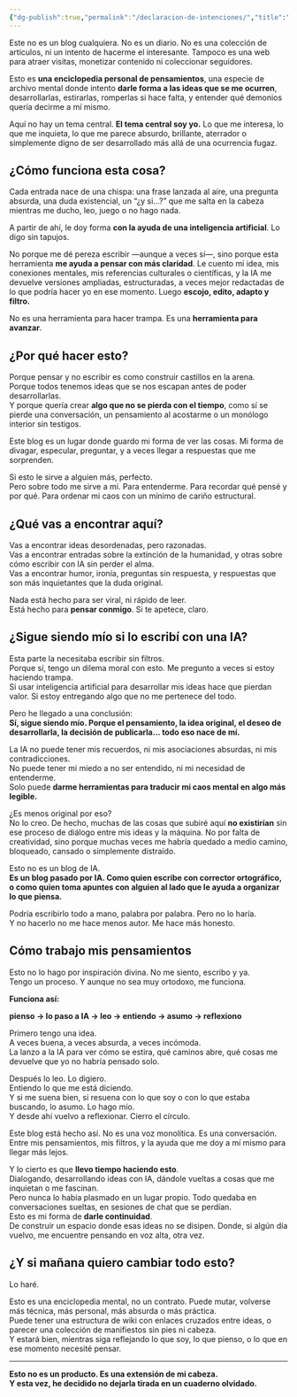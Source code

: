 ```yaml
---
{"dg-publish":true,"permalink":"/declaracion-de-intenciones/","title":"Declaración de intenciones: por qué decidí archivar mi mente","tags":["identidad","IA","escritura","filosofia","personal","proyecto"]}
---
```


Este no es un blog cualquiera. No es un diario. No es una colección de artículos, ni un intento de hacerme el interesante. Tampoco es una web para atraer visitas, monetizar contenido ni coleccionar seguidores.

Esto es **una enciclopedia personal de pensamientos**, una especie de archivo mental donde intento **darle forma a las ideas que se me ocurren**, desarrollarlas, estirarlas, romperlas si hace falta, y entender qué demonios quería decirme a mí mismo.

Aquí no hay un tema central. **El tema central soy yo.** Lo que me interesa, lo que me inquieta, lo que me parece absurdo, brillante, aterrador o simplemente digno de ser desarrollado más allá de una ocurrencia fugaz.

## ¿Cómo funciona esta cosa?

Cada entrada nace de una chispa: una frase lanzada al aire, una pregunta absurda, una duda existencial, un “¿y si...?” que me salta en la cabeza mientras me ducho, leo, juego o no hago nada.

A partir de ahí, le doy forma **con la ayuda de una inteligencia artificial**. Lo digo sin tapujos.

No porque me dé pereza escribir —aunque a veces sí—, sino porque esta herramienta **me ayuda a pensar con más claridad**. Le cuento mi idea, mis conexiones mentales, mis referencias culturales o científicas, y la IA me devuelve versiones ampliadas, estructuradas, a veces mejor redactadas de lo que podría hacer yo en ese momento. Luego **escojo, edito, adapto y filtro.**

No es una herramienta para hacer trampa. Es una **herramienta para avanzar**.

## ¿Por qué hacer esto?

Porque pensar y no escribir es como construir castillos en la arena.  
Porque todos tenemos ideas que se nos escapan antes de poder desarrollarlas.  
Y porque quería crear **algo que no se pierda con el tiempo**, como sí se pierde una conversación, un pensamiento al acostarme o un monólogo interior sin testigos.

Este blog es un lugar donde guardo mi forma de ver las cosas. Mi forma de divagar, especular, preguntar, y a veces llegar a respuestas que me sorprenden.

Si esto le sirve a alguien más, perfecto.  
Pero sobre todo me sirve a mí. Para entenderme. Para recordar qué pensé y por qué. Para ordenar mi caos con un mínimo de cariño estructural.

## ¿Qué vas a encontrar aquí?

Vas a encontrar ideas desordenadas, pero razonadas.  
Vas a encontrar entradas sobre la extinción de la humanidad, y otras sobre cómo escribir con IA sin perder el alma.  
Vas a encontrar humor, ironía, preguntas sin respuesta, y respuestas que son más inquietantes que la duda original.

Nada está hecho para ser viral, ni rápido de leer.  
Está hecho para **pensar conmigo**. Si te apetece, claro.

## ¿Sigue siendo mío si lo escribí con una IA?

Esta parte la necesitaba escribir sin filtros.  
Porque sí, tengo un dilema moral con esto. Me pregunto a veces si estoy haciendo trampa.  
Si usar inteligencia artificial para desarrollar mis ideas hace que pierdan valor. Si estoy entregando algo que no me pertenece del todo.

Pero he llegado a una conclusión:  
**Sí, sigue siendo mío. Porque el pensamiento, la idea original, el deseo de desarrollarla, la decisión de publicarla... todo eso nace de mí.**

La IA no puede tener mis recuerdos, ni mis asociaciones absurdas, ni mis contradicciones.  
No puede tener mi miedo a no ser entendido, ni mi necesidad de entenderme.  
Solo puede **darme herramientas para traducir mi caos mental en algo más legible.**

¿Es menos original por eso?  
No lo creo. De hecho, muchas de las cosas que subiré aquí **no existirían** sin ese proceso de diálogo entre mis ideas y la máquina. No por falta de creatividad, sino porque muchas veces me habría quedado a medio camino, bloqueado, cansado o simplemente distraído.

Esto no es un blog de IA.  
**Es un blog pasado por IA. Como quien escribe con corrector ortográfico, o como quien toma apuntes con alguien al lado que le ayuda a organizar lo que piensa.**

Podría escribirlo todo a mano, palabra por palabra. Pero no lo haría.  
Y no hacerlo no me hace menos autor. Me hace más honesto.

## Cómo trabajo mis pensamientos

Esto no lo hago por inspiración divina. No me siento, escribo y ya.  
Tengo un proceso. Y aunque no sea muy ortodoxo, me funciona.

**Funciona así:**

**pienso → lo paso a IA → leo → entiendo → asumo → reflexiono**

Primero tengo una idea.  
A veces buena, a veces absurda, a veces incómoda.  
La lanzo a la IA para ver cómo se estira, qué caminos abre, qué cosas me devuelve que yo no habría pensado solo.

Después lo leo. Lo digiero.  
Entiendo lo que me está diciendo.  
Y si me suena bien, si resuena con lo que soy o con lo que estaba buscando, lo asumo. Lo hago mío.  
Y desde ahí vuelvo a reflexionar. Cierro el círculo.

Este blog está hecho así. No es una voz monolítica. Es una conversación.  
Entre mis pensamientos, mis filtros, y la ayuda que me doy a mí mismo para llegar más lejos.

Y lo cierto es que **llevo tiempo haciendo esto**.  
Dialogando, desarrollando ideas con IA, dándole vueltas a cosas que me inquietan o me fascinan.  
Pero nunca lo había plasmado en un lugar propio. Todo quedaba en conversaciones sueltas, en sesiones de chat que se perdían.  
Esto es mi forma de **darle continuidad**.  
De construir un espacio donde esas ideas no se disipen. Donde, si algún día vuelvo, me encuentre pensando en voz alta, otra vez.


## ¿Y si mañana quiero cambiar todo esto?

Lo haré.

Esto es una enciclopedia mental, no un contrato. Puede mutar, volverse más técnica, más personal, más absurda o más práctica.  
Puede tener una estructura de wiki con enlaces cruzados entre ideas, o parecer una colección de manifiestos sin pies ni cabeza.  
Y estará bien, mientras siga reflejando lo que soy, lo que pienso, o lo que en ese momento necesité pensar.

---

**Esto no es un producto. Es una extensión de mi cabeza.  
Y esta vez, he decidido no dejarla tirada en un cuaderno olvidado.**
